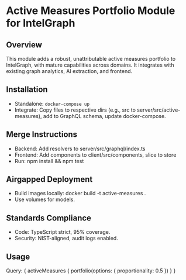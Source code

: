 # Active Measures Portfolio Module for IntelGraph

## Overview

This module adds a robust, unattributable active measures portfolio to IntelGraph, with mature capabilities across domains. It integrates with existing graph analytics, AI extraction, and frontend.

## Installation

- Standalone: `docker-compose up`
- Integrate: Copy files to respective dirs (e.g., src to server/src/active-measures), add to GraphQL schema, update docker-compose.

## Merge Instructions

- Backend: Add resolvers to server/src/graphql/index.ts
- Frontend: Add components to client/src/components, slice to store
- Run: npm install && npm test

## Airgapped Deployment

- Build images locally: docker build -t active-measures .
- Use volumes for models.

## Standards Compliance

- Code: TypeScript strict, 95% coverage.
- Security: NIST-aligned, audit logs enabled.

## Usage

Query: { activeMeasures { portfolio(options: { proportionality: 0.5 }) } }
